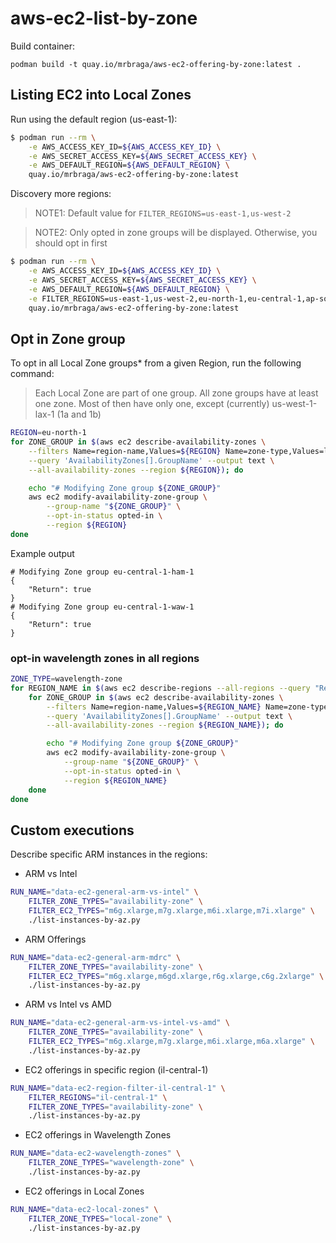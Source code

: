 # aws-ec2-list-by-zone

Build container:

```
podman build -t quay.io/mrbraga/aws-ec2-offering-by-zone:latest .
```

## Listing EC2 into Local Zones

Run using the default region (us-east-1):

```bash
$ podman run --rm \
    -e AWS_ACCESS_KEY_ID=${AWS_ACCESS_KEY_ID} \
    -e AWS_SECRET_ACCESS_KEY=${AWS_SECRET_ACCESS_KEY} \
    -e AWS_DEFAULT_REGION=${AWS_DEFAULT_REGION} \
    quay.io/mrbraga/aws-ec2-offering-by-zone:latest
```

Discovery more regions:

> NOTE1: Default value for `FILTER_REGIONS=us-east-1,us-west-2`

> NOTE2: Only opted in zone groups will be displayed. Otherwise, you should opt in first

```bash
$ podman run --rm \
    -e AWS_ACCESS_KEY_ID=${AWS_ACCESS_KEY_ID} \
    -e AWS_SECRET_ACCESS_KEY=${AWS_SECRET_ACCESS_KEY} \
    -e AWS_DEFAULT_REGION=${AWS_DEFAULT_REGION} \
    -e FILTER_REGIONS=us-east-1,us-west-2,eu-north-1,eu-central-1,ap-south-1,ap-southeast-1,ap-southeast-2,ap-northeast-1,me-south-1 \
    quay.io/mrbraga/aws-ec2-offering-by-zone:latest
```

## Opt in Zone group

To opt in all Local Zone groups* from a given Region, run the following command:

> Each Local Zone are part of one group. All zone groups have at least one zone. Most of then have only one, except (currently) us-west-1-lax-1 (1a and 1b)

```bash
REGION=eu-north-1
for ZONE_GROUP in $(aws ec2 describe-availability-zones \
    --filters Name=region-name,Values=${REGION} Name=zone-type,Values=local-zone \
    --query 'AvailabilityZones[].GroupName' --output text \
    --all-availability-zones --region ${REGION}); do

    echo "# Modifying Zone group ${ZONE_GROUP}"
    aws ec2 modify-availability-zone-group \
        --group-name "${ZONE_GROUP}" \
        --opt-in-status opted-in \
        --region ${REGION}
done
```

Example output

```text
# Modifying Zone group eu-central-1-ham-1
{
    "Return": true
}
# Modifying Zone group eu-central-1-waw-1
{
    "Return": true
}
```

### opt-in wavelength zones in all regions


```bash
ZONE_TYPE=wavelength-zone
for REGION_NAME in $(aws ec2 describe-regions --all-regions --query "Regions[].RegionName" | jq -r .[]); do
    for ZONE_GROUP in $(aws ec2 describe-availability-zones \
        --filters Name=region-name,Values=${REGION_NAME} Name=zone-type,Values=$ZONE_TYPE \
        --query 'AvailabilityZones[].GroupName' --output text \
        --all-availability-zones --region ${REGION_NAME}); do

        echo "# Modifying Zone group ${ZONE_GROUP}"
        aws ec2 modify-availability-zone-group \
            --group-name "${ZONE_GROUP}" \
            --opt-in-status opted-in \
            --region ${REGION_NAME}
    done
done
```

## Custom executions

Describe specific ARM instances in the regions:

- ARM vs Intel

```bash
RUN_NAME="data-ec2-general-arm-vs-intel" \
    FILTER_ZONE_TYPES="availability-zone" \
    FILTER_EC2_TYPES="m6g.xlarge,m7g.xlarge,m6i.xlarge,m7i.xlarge" \
    ./list-instances-by-az.py
```

- ARM Offerings

```bash
RUN_NAME="data-ec2-general-arm-mdrc" \
    FILTER_ZONE_TYPES="availability-zone" \
    FILTER_EC2_TYPES="m6g.xlarge,m6gd.xlarge,r6g.xlarge,c6g.2xlarge" \
    ./list-instances-by-az.py
```

- ARM vs Intel vs AMD

```bash
RUN_NAME="data-ec2-general-arm-vs-intel-vs-amd" \
    FILTER_ZONE_TYPES="availability-zone" \
    FILTER_EC2_TYPES="m6g.xlarge,m7g.xlarge,m6i.xlarge,m6a.xlarge" \
    ./list-instances-by-az.py
```

- EC2 offerings in specific region (il-central-1)

```bash
RUN_NAME="data-ec2-region-filter-il-central-1" \
    FILTER_REGIONS="il-central-1" \
    FILTER_ZONE_TYPES="availability-zone" \
    ./list-instances-by-az.py
```


- EC2 offerings in Wavelength Zones

```bash
RUN_NAME="data-ec2-wavelength-zones" \
    FILTER_ZONE_TYPES="wavelength-zone" \
    ./list-instances-by-az.py
```

- EC2 offerings in Local Zones

```bash
RUN_NAME="data-ec2-local-zones" \
    FILTER_ZONE_TYPES="local-zone" \
    ./list-instances-by-az.py
```